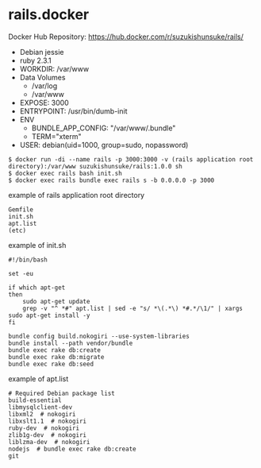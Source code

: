 # rails.docker

Docker Hub Repository: https://hub.docker.com/r/suzukishunsuke/rails/

* Debian jessie
* ruby 2.3.1
* WORKDIR: /var/www
* Data Volumes
  * /var/log
  * /var/www
* EXPOSE: 3000
* ENTRYPOINT: /usr/bin/dumb-init
* ENV
  * BUNDLE_APP_CONFIG: "/var/www/.bundle"
  * TERM="xterm"
* USER: debian(uid=1000, group=sudo, nopassword)

```
$ docker run -di --name rails -p 3000:3000 -v (rails application root directory):/var/www suzukishunsuke/rails:1.0.0 sh
$ docker exec rails bash init.sh
$ docker exec rails bundle exec rails s -b 0.0.0.0 -p 3000
```

example of rails application root directory

```
Gemfile
init.sh
apt.list
(etc)
```

example of init.sh

```
#!/bin/bash

set -eu

if which apt-get
then
    sudo apt-get update
    grep -v "^ *#" apt.list | sed -e "s/ *\(.*\) *#.*/\1/" | xargs sudo apt-get install -y
fi

bundle config build.nokogiri --use-system-libraries
bundle install --path vendor/bundle
bundle exec rake db:create
bundle exec rake db:migrate
bundle exec rake db:seed
```

example of apt.list

```
# Required Debian package list
build-essential
libmysqlclient-dev
libxml2  # nokogiri
libxslt1.1  # nokogiri
ruby-dev  # nokogiri
zlib1g-dev  # nokogiri
liblzma-dev  # nokogiri
nodejs  # bundle exec rake db:create
git
```
